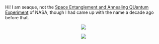 Hi! I am seaque, not the [Space Entanglement and Annealing QUantum Experiment](https://www.jpl.nasa.gov/news/space-station-to-host-self-healing-quantum-communications-tech-demo) of NASA, though I had came up with the name a decade ago before that.
<p align="center">
    <img src="https://skillicons.dev/icons?i=git,js,flutter,bash,py,kotlin&perline=3"/>
</p>

<p align="center">    
  <a href="https://seaque.github.io/blog"><img src="https://img.shields.io/badge/Jekyll-Blog-CC0000?style=for-the-badge&logo=jekyll"/></a>
</p>
